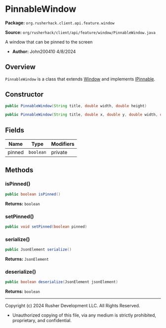 # PinnableWindow

**Package:** `org.rusherhack.client.api.feature.window`

**Source:** `org/rusherhack/client/api/feature/window/PinnableWindow.java`

A window that can be pinned to the screen
* **Author:** John200410 4/8/2024



## Overview

`PinnableWindow` is a class that extends [Window](Window.md) and implements [IPinnable](IPinnable.md).

## Constructor

```java
public PinnableWindow(String title, double width, double height)
```

```java
public PinnableWindow(String title, double x, double y, double width, double height)
```

## Fields

| Name | Type | Modifiers |
|------|------|----------|
| pinned | `boolean` | private |


## Methods

### isPinned()

```java
public boolean isPinned()
```

**Returns:** `boolean`

### setPinned()

```java
public void setPinned(boolean pinned)
```

### serialize()

```java
public JsonElement serialize()
```

**Returns:** `JsonElement`

### deserialize()

```java
public boolean deserialize(JsonElement jsonElement)
```

**Returns:** `boolean`

---

Copyright (c) 2024 Rusher Development LLC. All Rights Reserved.
* Unauthorized copying of this file, via any medium is strictly prohibited, proprietary, and confidential.
